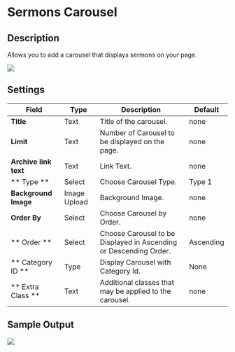 # Sermons Carousel

## Description

Allows you to add a carousel that displays sermons on your page.

![](http://transvelo.github.io/bethlehem/docs/images/vc-sermons-carousel-settings.png)

## Settings

| Field | Type | Description | Default
| -- | -- | -- | -- |
| **Title** | Text | Title of the carousel. | none
| **Limit** | Text | Number of Carousel to be displayed on the page. | none
| **Archive link text** | Text | Link Text. | none
| ** Type ** | Select | Choose Carousel Type. |  Type 1 |
| **Background Image** | Image Upload | Background Image. | none
| **Order By** | Select | Choose Carousel by Order. | none
| ** Order ** |  Select | Choose Carousel to be Displayed in Ascending or Descending Order. | Ascending |
| ** Category ID ** | Type | Display Carousel with Category Id. | None |
| ** Extra Class ** | Text | Additional classes that may be applied to the carousel. | none

## Sample Output

![](http://transvelo.github.io/bethlehem/docs/images/vc-sermons-carousel-output.png)
